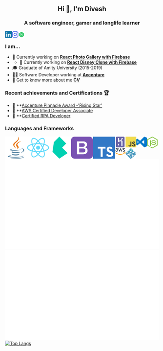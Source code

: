 <h2 align="center">Hi 👋, I'm Divesh</h2>
<h3 align="center">A software engineer, gamer and longlife learner</h3>


<a href="https://www.linkedin.com/in/divesh-keswani-a347b1112/" target="blank"><img align="left" src="icons/linkedin.svg" alt="divesh" width="22px" /></a>

<a href="https://www.instagram.com/divesh_keswani" target="blank"><img align="left" src="icons/instagram.svg" alt="divesh" width="22px" /></a>
<a href="https://www.hackerrank.com/diveshkswn" target="blank"><img align="left" src="icons/hackerrank.svg" alt="divesh" width="22px" /></a>
<br />
### I am...
* 🔭 Currently working on **[React Photo Gallery with Firebase](https://github.com/diveshkswn/react-photo-gallery-firebase)**
* * 🔭 Currently working on **[React Disney Clone with Firebase](https://github.com/diveshkswn/disney-plus-react-clone)**
* 🎓 Graduate of Amity University (2015-2019)
* 👨‍💻 Software Developer working at **[Accenture](https://www.accenture.com/)**
* 📄 Get to know more about me **[CV](https://diveshkswn.github.io/portfolio_/)**

### Recent achievements and Certifications 🏆

* 🥉 **[Accenture Pinnacle Award -'Rising Star'](https://www.linkedin.com/posts/divesh-keswani-a347b1112_pinnacle-award-fy21-jan-activity-6765649738604912641-EcYv/)
* 🥉 **[AWS Certified Developer Associate](https://www.youracclaim.com/badges/3e46a196-b005-43ec-9002-4722acf4d5ab/linked_in)
* 🥉 **[Certified RPA Developer](https://www.linkedin.com/feed/update/urn:li:activity:6726141606086422529/)


### Languages and Frameworks


<img align="left" src="icons/java.svg" />
<img align="left" src="icons/react.svg" />
<img align="left" src="icons/bulma.svg" />
<img align="left" src="icons/bootstrap.svg" />
<img align="left" src="icons/typescript.svg" />
<img align="left" src="icons/heroku-icon.svg" width="35px" />
<img align="left" src="icons/logo-javascript.svg" width="35px" /> 
<img align="left" src="icons/visual-studio-code.svg"   margin="10px" width="35px"/>
<img align="left" src="icons/nodejs-icon.svg"  margin="10px" width="35px"/>
<img align="left" src="icons/aws-2.svg"  margin="10px" width="35px"/>
<img align="left" src="icons/netlify-icon.svg"  margin="10px" width="35px"/>

<br />
<br />
<br />

![](https://raw.githubusercontent.com/diveshkswn/github-stats-transparent/output/generated/overview.svg)
![](https://raw.githubusercontent.com/diveshkswn/github-stats-transparent/output/generated/languages.svg)
[![Top Langs](https://github-readme-stats.vercel.app/api/top-langs/?username=diveshkswn&layout=compact&&theme=midnight-purple)](https://github.com/diveshkswn/github-readme-stats)


